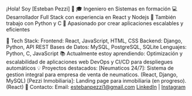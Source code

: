 ¡Hola! Soy [Esteban Pezzi] 👋
🎓 Ingeniero en Sistemas en formación
💻 Desarrollador Full Stack con experiencia en React y Nodejs
🔧 También trabajo con Python y C
🚀 Apasionado por crear aplicaciones escalables y eficientes

🚀 Tech Stack:
Frontend: React, JavaScript, HTML, CSS
Backend: Django, Python, API REST
Bases de Datos: MySQL, PostgreSQL, SQLite
Lenguajes: Python, C, JavaScript
📚 Actualmente estoy aprendiendo:
Optimización y escalabilidad de aplicaciones web
DevOps y CI/CD para despliegues automáticos
💡 Proyectos destacados:
[Neumaticos 24/7]: Sistema de gestion integral para empresa de venta de neumaticos. (React, Django, MySQL)
[Pezzi Inmobiliaria]: Landing page para inmobiliaria (en progreso). (React)
💬 Contacto:
Email: estebanpezzi1@gmail.com
[LinkedIn](https://www.linkedin.com/in/esteban-pezzi-999308204/) | [Instagram](https://www.instagram.com/epezzi1/)
